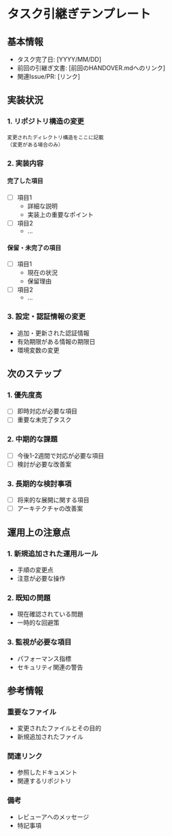 # タスク引継ぎテンプレート

## 基本情報

- タスク完了日: [YYYY/MM/DD]
- 前回の引継ぎ文書: [前回のHANDOVER.mdへのリンク]
- 関連Issue/PR: [リンク]

## 実装状況

### 1. リポジトリ構造の変更
```
変更されたディレクトリ構造をここに記載
（変更がある場合のみ）
```

### 2. 実装内容
#### 完了した項目
- [ ] 項目1
  - 詳細な説明
  - 実装上の重要なポイント
- [ ] 項目2
  - ...

#### 保留・未完了の項目
- [ ] 項目1
  - 現在の状況
  - 保留理由
- [ ] 項目2
  - ...

### 3. 設定・認証情報の変更
- 追加・更新された認証情報
- 有効期限がある情報の期限日
- 環境変数の変更

## 次のステップ

### 1. 優先度高
- [ ] 即時対応が必要な項目
- [ ] 重要な未完了タスク

### 2. 中期的な課題
- [ ] 今後1-2週間で対応が必要な項目
- [ ] 検討が必要な改善案

### 3. 長期的な検討事項
- [ ] 将来的な展開に関する項目
- [ ] アーキテクチャの改善案

## 運用上の注意点

### 1. 新規追加された運用ルール
- 手順の変更点
- 注意が必要な操作

### 2. 既知の問題
- 現在確認されている問題
- 一時的な回避策

### 3. 監視が必要な項目
- パフォーマンス指標
- セキュリティ関連の警告

## 参考情報

### 重要なファイル
- 変更されたファイルとその目的
- 新規追加されたファイル

### 関連リンク
- 参照したドキュメント
- 関連するリポジトリ

### 備考
- レビューアへのメッセージ
- 特記事項